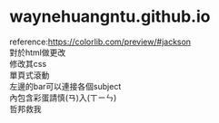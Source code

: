 # waynehuangntu.github.io
reference:https://colorlib.com/preview/#jackson  
對於html做更改  
修改其css  
單頁式滾動  
左邊的bar可以連接各個subject  
內包含彩蛋請慎(ㄢ)入(ㄒㄧㄣ)  
哲邦救我
